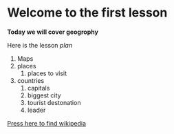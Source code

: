 # Welcome to the first lesson

**Today we will cover geogrophy**

Here is the lesson *plan*

1. Maps
2. places
   1. places to visit
3. countries
   1. capitals
   2. biggest city 
   3.  tourist destonation 
   4.  leader

[Press here to find wikipedia](https://en.wikipedia.org/wiki/Main_Page)
